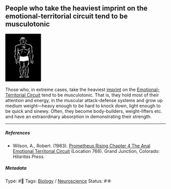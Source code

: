 ## People who take the heaviest imprint on the emotional-territorial circuit tend to be musculotonic

![112](%E2%9A%99%EF%B8%8F%20Tools/%F0%9F%93%B8%20Images/47EB1888-ECC7-4D77-A498-08AC6F479614.jpeg)

Those who, in extreme cases, take the heaviest [imprint](Imprint.md) on the [Emotional-Territorial Circuit](Emotional-Territorial%20Circuit.md) tend to be musculotonic. That is, they hold most of their attention and energy, in the muscular attack-defense systems and grow up medium weight—heavy enough to be hard to knock down, light enough to be quick and sinewy. Often, they become body-builders, weight-lifters etc. and have an extraordinary absorption in demonstrating their strength.

---

##### References

* Wilson, A., Robert. (1983). [Prometheus Rising Chapter 4 The Anal Emotional Territorial Circuit](Prometheus%20Rising%20Chapter%204%20The%20Anal%20Emotional%20Territorial%20Circuit.md) (Location 768). Grand Junction, Colorado: *Hilaritas Press*.

##### Metadata

Type: #🔴 
Tags: [Biology]() / [Neuroscience](Neuroscience.md) 
Status: #☀️ 
